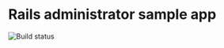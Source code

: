# Rails administrator sample app

![Build status](https://circleci.com/gh/SenhorBardell/rails-administrator.png?circle-token=84e4da8f366dba5a215c033aeb527a3e58e4335b)

